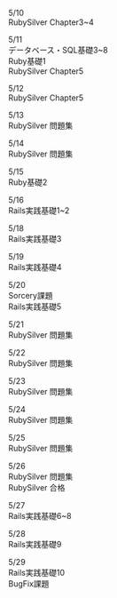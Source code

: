 5/10<br>
  RubySilver Chapter3~4<br>

5/11<br>
  データベース・SQL基礎3~8<br>
  Ruby基礎1<br>
  RubySilver Chapter5<br>
  
5/12<br>
  RubySilver Chapter5<br>

5/13<br>
  RubySilver 問題集<br>

5/14<br>
  RubySilver 問題集<br>
  
5/15<br>
  Ruby基礎2<br>

5/16<br>
  Rails実践基礎1~2<br>

5/18<br>
  Rails実践基礎3<br>
  
5/19<br>
  Rails実践基礎4<br>

5/20<br>
  Sorcery課題<br>
  Rails実践基礎5<br>

5/21<br>
  RubySilver 問題集<br>

5/22<br>
  RubySilver 問題集<br>

5/23<br>
  RubySilver 問題集<br>

5/24<br>
  RubySilver 問題集<br>

5/25<br>
  RubySilver 問題集<br>

5/26<br>
  RubySilver 問題集<br>
  RubySilver 合格<br>

5/27<br>
  Rails実践基礎6~8<br>

5/28<br>
  Rails実践基礎9<br>

5/29<br>
  Rails実践基礎10<br>
  BugFix課題<br>
